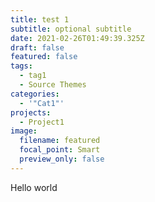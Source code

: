 ```yaml
---
title: test 1
subtitle: optional subtitle
date: 2021-02-26T01:49:39.325Z
draft: false
featured: false
tags:
  - tag1
  - Source Themes
categories:
  - '"Cat1"'
projects:
  - Project1
image:
  filename: featured
  focal_point: Smart
  preview_only: false
---
```

Hello world
